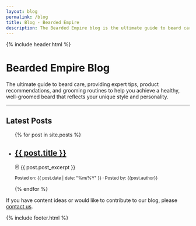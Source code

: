 ```yaml
---
layout: blog
permalink: /blog
title: Blog - Bearded Empire
description: The Bearded Empire blog is the ultimate guide to beard care, providing expert tips, product recommendations, and grooming routines to help you achieve a healthy, well-groomed beard that reflects your unique style and personality.
---
```


{% include header.html %}

<h1 class="text-center">Bearded Empire Blog</h1>

The ultimate guide to beard care, providing expert tips, product recommendations, and grooming routines to help you achieve a healthy, well-groomed beard that reflects your unique style and personality.

<hr>

## Latest Posts

<ul id="post-list">
  {% for post in site.posts %}
    <li>
      <h2><a href="{{ post.url }}">{{ post.title }}</a></h2>
      <p>
        <svg xmlns="http://www.w3.org/2000/svg" width="12" height="12" fill="currentColor" class="bi bi-file-text" viewBox="0 0 16 16">
          <path d="M5 4a.5.5 0 0 0 0 1h6a.5.5 0 0 0 0-1H5zm-.5 2.5A.5.5 0 0 1 5 6h6a.5.5 0 0 1 0 1H5a.5.5 0 0 1-.5-.5zM5 8a.5.5 0 0 0 0 1h6a.5.5 0 0 0 0-1H5zm0 2a.5.5 0 0 0 0 1h3a.5.5 0 0 0 0-1H5z"/>
          <path d="M2 2a2 2 0 0 1 2-2h8a2 2 0 0 1 2 2v12a2 2 0 0 1-2 2H4a2 2 0 0 1-2-2V2zm10-1H4a1 1 0 0 0-1 1v12a1 1 0 0 0 1 1h8a1 1 0 0 0 1-1V2a1 1 0 0 0-1-1z"/>
      </svg>
      {{ post.post_excerpt }}
      </p>
      <p><small>Posted on: {{ post.date | date: "%m/%Y" }} &middot; Posted by: {{post.author}}</small></p>
    </li>
  {% endfor %}
</ul>

If you have content ideas or would like to contribute to our blog, please [contact us](mailto:beardedempireonline@gmail.com).

{% include footer.html %}

